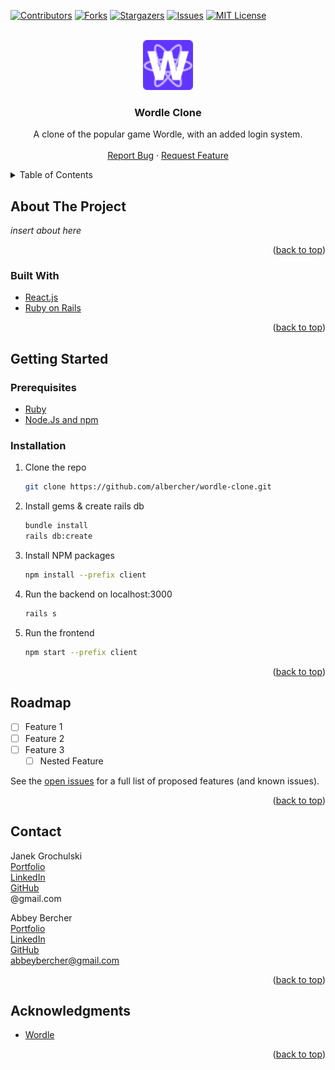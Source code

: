 <div id="top"></div>
<!--
*** Thanks for checking out the Best-README-Template. If you have a suggestion
*** that would make this better, please fork the repo and create a pull request
*** or simply open an issue with the tag "enhancement".
*** Don't forget to give the project a star!
*** Thanks again! Now go create something AMAZING! :D
-->



<!-- PROJECT SHIELDS -->
<!--
*** I'm using markdown "reference style" links for readability.
*** Reference links are enclosed in brackets [ ] instead of parentheses ( ).
*** See the bottom of this document for the declaration of the reference variables
*** for contributors-url, forks-url, etc. This is an optional, concise syntax you may use.
*** https://www.markdownguide.org/basic-syntax/#reference-style-links
-->
[![Contributors][contributors-shield]][contributors-url]
[![Forks][forks-shield]][forks-url]
[![Stargazers][stars-shield]][stars-url]
[![Issues][issues-shield]][issues-url]
[![MIT License][license-shield]][license-url]



<!-- PROJECT LOGO -->
<br />
<div align="center">
  <a href="https://github.com/albercher/wordle-clone">
    <img src="./client/public/favicon.ico" alt="Logo" width="80" height="80">
  </a>

<h3 align="center">Wordle Clone</h3>

  <p align="center">
    A clone of the popular game Wordle, with an added login system.
    <br />
    <!-- <a href="https://github.com/albercher/wordle-clone"><strong>Explore the docs »</strong></a>
    <br /> -->
    <br />
    <!-- <a href="https://github.com/albercher/wordle-clone">View Demo</a>
    · -->
    <a href="https://github.com/albercher/wordle-clone/issues">Report Bug</a>
    ·
    <a href="https://github.com/albercher/wordle-clone/issues">Request Feature</a>
  </p>
</div>



<!-- TABLE OF CONTENTS -->
<details>
  <summary>Table of Contents</summary>
  <ol>
    <li>
      <a href="#about-the-project">About The Project</a>
      <ul>
        <li><a href="#built-with">Built With</a></li>
      </ul>
    </li>
    <li>
      <a href="#getting-started">Getting Started</a>
      <ul>
        <li><a href="#prerequisites">Prerequisites</a></li>
        <li><a href="#installation">Installation</a></li>
      </ul>
    </li>
    <!-- <li><a href="#usage">Usage</a></li> -->
    <li><a href="#roadmap">Roadmap</a></li>
    <!-- <li><a href="#contributing">Contributing</a></li>
    <li><a href="#license">License</a></li> -->
    <li><a href="#contact">Contact</a></li>
    <li><a href="#acknowledgments">Acknowledgments</a></li>
  </ol>
</details>



<!-- ABOUT THE PROJECT -->
## About The Project

<!-- [![Product Name Screen Shot][product-screenshot]](https://example.com) -->

*insert about here*

<p align="right">(<a href="#top">back to top</a>)</p>



### Built With

* [React.js](https://reactjs.org/)
* [Ruby on Rails](https://rubyonrails.org/)

<p align="right">(<a href="#top">back to top</a>)</p>


<!-- GETTING STARTED -->
## Getting Started


### Prerequisites

* [Ruby](https://www.ruby-lang.org/en/documentation/installation/)
* [Node.Js and npm](https://docs.npmjs.com/downloading-and-installing-node-js-and-npm)


### Installation


1. Clone the repo
   ```sh
   git clone https://github.com/albercher/wordle-clone.git
   ```
2. Install gems & create rails db
   ```sh
   bundle install
   rails db:create
   ```
3. Install NPM packages
   ```sh
   npm install --prefix client
   ```
4. Run the backend on localhost:3000
   ```sh
   rails s
   ```
5. Run the frontend
   ```sh
   npm start --prefix client
   ```

<p align="right">(<a href="#top">back to top</a>)</p>



<!-- USAGE EXAMPLES -->
<!-- ## Usage

Use this space to show useful examples of how a project can be used. Additional screenshots, code examples and demos work well in this space. You may also link to more resources.

_For more examples, please refer to the [Documentation](https://example.com)_

<p align="right">(<a href="#top">back to top</a>)</p> -->



<!-- ROADMAP -->
## Roadmap

- [ ] Feature 1
- [ ] Feature 2
- [ ] Feature 3
    - [ ] Nested Feature

See the [open issues](https://github.com/albercher/wordle-clone/issues) for a full list of proposed features (and known issues).

<p align="right">(<a href="#top">back to top</a>)</p>


<!-- 
CONTRIBUTING
## Contributing

Contributions are what make the open source community such an amazing place to learn, inspire, and create. Any contributions you make are **greatly appreciated**.

If you have a suggestion that would make this better, please fork the repo and create a pull request. You can also simply open an issue with the tag "enhancement".
Don't forget to give the project a star! Thanks again!

1. Fork the Project
2. Create your Feature Branch (`git checkout -b feature/AmazingFeature`)
3. Commit your Changes (`git commit -m 'Add some AmazingFeature'`)
4. Push to the Branch (`git push origin feature/AmazingFeature`)
5. Open a Pull Request

<p align="right">(<a href="#top">back to top</a>)</p>



LICENSE
## License

Distributed under the MIT License. See `LICENSE.txt` for more information.

<p align="right">(<a href="#top">back to top</a>)</p>
 -->


<!-- CONTACT -->
## Contact

Janek Grochulski\
[Portfolio]()\
[LinkedIn]()\
[GitHub]()\
@gmail.com

Abbey Bercher\
[Portfolio](https://abbeybercher.com/)\
[LinkedIn](https://www.linkedin.com/in/abbeybercher/)\
[GitHub](https://github.com/albercher)\
abbeybercher@gmail.com


<p align="right">(<a href="#top">back to top</a>)</p>



<!-- ACKNOWLEDGMENTS -->
## Acknowledgments

* [Wordle](https://www.powerlanguage.co.uk/wordle/)

<p align="right">(<a href="#top">back to top</a>)</p>



<!-- MARKDOWN LINKS & IMAGES -->
<!-- https://www.markdownguide.org/basic-syntax/#reference-style-links -->
[contributors-shield]: https://img.shields.io/github/contributors/albercher/wordle-clone.svg?style=for-the-badge
[contributors-url]: https://github.com/albercher/wordle-clone/graphs/contributors
[forks-shield]: https://img.shields.io/github/forks/albercher/wordle-clone.svg?style=for-the-badge
[forks-url]: https://github.com/albercher/wordle-clone/network/members
[stars-shield]: https://img.shields.io/github/stars/albercher/wordle-clone.svg?style=for-the-badge
[stars-url]: https://github.com/albercher/wordle-clone/stargazers
[issues-shield]: https://img.shields.io/github/issues/albercher/wordle-clone.svg?style=for-the-badge
[issues-url]: https://github.com/albercher/wordle-clone/issues
[license-shield]: https://img.shields.io/github/license/albercher/wordle-clone.svg?style=for-the-badge
[license-url]: https://github.com/albercher/wordle-clone/blob/master/LICENSE.txt
[linkedin-shield]: https://img.shields.io/badge/-LinkedIn-black.svg?style=for-the-badge&logo=linkedin&colorB=555
[linkedin-url]: https://linkedin.com/in/linkedin_username
[product-screenshot]: images/screenshot.png